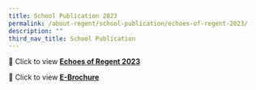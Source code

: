 ```yaml
---
title: School Publication 2023
permalink: /about-regent/school-publication/echoes-of-regent-2023/
description: ""
third_nav_title: School Publication
---
```

📖 Click to view [**Echoes of Regent 2023**](https://www.scribd.com/document/670926617/Echoes-of-Regent-2023)

📖 Click to view [**E-Brochure**](https://www.scribd.com/document/679389584/E-Brochure)